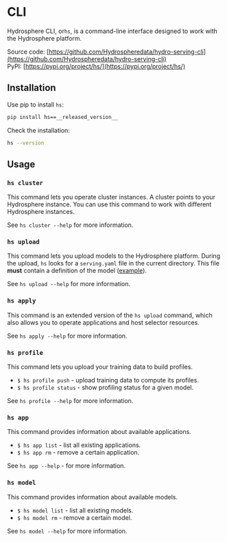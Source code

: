 # CLI

Hydrosphere CLI, or`hs`, is a command-line interface designed to work with the Hydrosphere platform.

Source code: [https://github.com/Hydrospheredata/hydro-serving-cli](https://github.com/Hydrospheredata/hydro-serving-cli)  
PyPI: [https://pypi.org/project/hs/](https://pypi.org/project/hs/)

## Installation

Use pip to install `hs`:

```bash
pip install hs==__released_version__
```

Check the installation:

```bash
hs --version
```

## Usage

### `hs cluster`

This command lets you operate cluster instances. A cluster points to your Hydrosphere instance. You can use this command to work with different Hydrosphere instances.

See `hs cluster --help` for more information.

### `hs upload`

This command lets you upload models to the Hydrosphere platform. During the upload, `hs` looks for a `serving.yaml` file in the current directory. This file **must** contain a definition of the model \([example](../how-to/write-definitions.md#kind-model)\).

See `hs upload --help` for more information.

### `hs apply`

This command is an extended version of the `hs upload` command, which also allows you to operate applications and host selector resources.

See `hs apply --help` for more information.

### `hs profile`

This command lets you upload your training data to build profiles.

* `$ hs profile push` - upload training data to compute its profiles. 
* `$ hs profile status` - show profiling status for a given model.

See `hs profile --help` for more information.

### `hs app`

This command provides information about available applications.

* `$ hs app list` - list all existing applications.
* `$ hs app rm` - remove a certain application.

See `hs app --help` - for more information.

### `hs model`

This command provides information about available models.

* `$ hs model list` - list all existing models.
* `$ hs model rm` - remove a certain model.

See `hs model --help` for more information.


